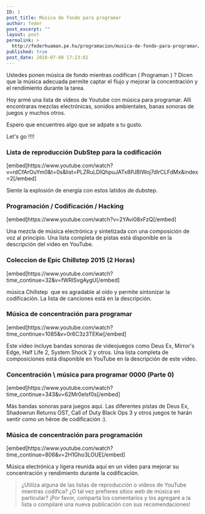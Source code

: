 ```yaml
---
ID: 1
post_title: Música de fondo para programar
author: feder
post_excerpt: ""
layout: post
permalink: >
  http://federhuaman.pe.hu/programacion/musica-de-fondo-para-programar/
published: true
post_date: 2018-07-08 17:23:02
---
```

Ustedes ponen música de fondo mientras codifican ( Programan ) ? Dicen que la música adecuada permite captar el flujo y mejorar la concentración y el rendimiento durante la tarea.

Hoy armé una lista de vídeos de Youtube con música para programar. Allí encontraras mezclas electrónicas, sonidos ambientales, banas sonoras de juegos y muchos otros.

Espero que encuentres algo que se adpate a tu gusto.

Let's go !!!!
<h3>Lista de reproducción DubStep para la codificación</h3>
[embed]https://www.youtube.com/watch?v=rdCfArOuYm0&t=0s&list=PLZRuLDlQhpuJATx8PJBIWoj7dlrCLFdMx&index=2[/embed]

Siente la explosión de energía con estos latidos de dubstep.
<h3>Programación / Codificación / Hacking</h3>
[embed]https://www.youtube.com/watch?v=2YAvi08xFzQ[/embed]

Una mezcla de música electrónica y sintetizada con una composición de voz al principio. Una lista completa de pistas está disponible en la descripción del video en YouTube.
<h3>Coleccion de Epic Chillstep 2015 (2 Horas)</h3>
[embed]https://www.youtube.com/watch?time_continue=32&v=fWRISvgAygU[/embed]

música Chillstep  que es agradable al oído y permite sintonizar la codificación. La lista de canciones está en la descripción.
<h3>Música de concentración para programar</h3>
[embed]https://www.youtube.com/watch?time_continue=1085&v=0r6C3z3TEKw[/embed]

Este video incluye bandas sonoras de videojuegos como Deus Ex, Mirror's Edge, Half Life 2, System Shock 2 y otros. Una lista completa de composiciones está disponible en YouTube en la descripción de este video.
<h3>Concentración \ música para programar 0000 (Parte 0)</h3>
[embed]https://www.youtube.com/watch?time_continue=343&v=62Mr0elsf0s[/embed]

Más bandas sonoras para juegos aquí. Las diferentes pistas de Deus Ex, Shadowrun Returns OST, Call of Duty Black Ops 3 y otros juegos te harán sentir como un héroe de codificación :).
<h3>Música de concentración para programación</h3>
[embed]https://www.youtube.com/watch?time_continue=806&v=2H1Gho3LOUE[/embed]

Música electrónica y ligera reunida aquí en un vídeo para mejorar su concentración y rendimiento durante la codificación.
<blockquote>¿Utiliza alguna de las listas de reproducción o vídeos de YouTube mientras codifica? ¿O tal vez prefieres sitios web de música en particular? ¡Por favor, comparta los comentarios y los agregaré a la lista o compilaré una nueva publicación con sus recomendaciones!</blockquote>
&nbsp;